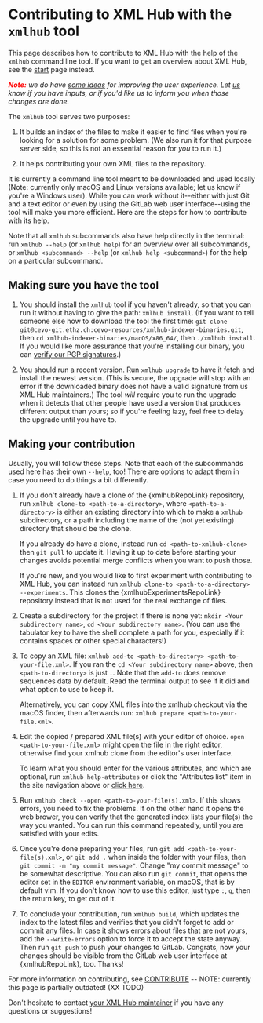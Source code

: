 # Contributing to XML Hub with the `xmlhub` tool

This page describes how to contribute to XML Hub with the help of the
`xmlhub` command line tool. If you want to get an overview about XML
Hub, see the [start](start.html) page instead.

*<span style="color: red">**Note:**</span> we do have [some ideas](todo.html) for improving the
user experience. Let [us](about.html) know if you have inputs, or if
you'd like us to inform you when those changes are done.*

The `xmlhub` tool serves two purposes:

1. It builds an index of the files to make it easier to find files
   when you're looking for a solution for some problem. (We also run
   it for that purpose server side, so this is not an essential reason
   for *you* to run it.)

1. It helps contributing your own XML files to the repository.

It is currently a command line tool meant to be downloaded and used
locally (Note: currently only macOS and Linux versions available; let
us know if you're a Windows user).  While you can work without
it--either with just Git and a text editor or even by using the GitLab
web user interface--using the tool will make you more efficient. Here
are the steps for how to contribute with its help.

Note that all `xmlhub` subcommands also have help directly in the
terminal: run `xmlhub --help` (or `xmlhub help`) for an overview over
all subcommands, or `xmlhub <subcommand> --help` (or `xmlhub help
<subcommand>`) for the help on a particular subcommand.

## Making sure you have the tool

1. You should install the `xmlhub` tool if you haven't already, so
   that you can run it without having to give the path: `xmlhub
   install`.  (If you want to tell someone else how to download the
   tool the first time: `git clone
   git@cevo-git.ethz.ch:cevo-resources/xmlhub-indexer-binaries.git`,
   then `cd xmlhub-indexer-binaries/macOS/x86_64/`, then `./xmlhub
   install`.  If you would like more assurance that you're installing
   our binary, you can [verify our PGP signatures](signatures.html).)

2. You should run a recent version. Run `xmlhub upgrade` to have it
   fetch and install the newest version. (This is secure, the upgrade
   will stop with an error if the downloaded binary does not have a
   valid signature from us XML Hub maintainers.) The tool *will*
   require you to run the upgrade when it detects that other people
   have used a version that produces different output than yours; so
   if you're feeling lazy, feel free to delay the upgrade until you
   have to.

## Making your contribution

Usually, you will follow these steps. Note that each of the
subcommands used here has their own `--help`, too! There are options
to adapt them in case you need to do things a bit differently.

1. If you don't already have a clone of the
   {xmlhubRepoLink}
   repository, run `xmlhub clone-to <path-to-a-directory>`, where
   `<path-to-a-directory>` is either an existing directory into which
   to make a `xmlhub` subdirectory, or a path including the name of
   the (not yet existing) directory that should be the clone.
   
   If you already do have a clone, instead run `cd
   <path-to-xmlhub-clone>` then `git pull` to update it. Having it up
   to date before starting your changes avoids potential merge
   conflicts when you want to push those.
   
   If you're new, and you would like to first experiment with
   contributing to XML Hub, you can instead run `xmlhub clone-to
   <path-to-a-directory> --experiments`. This clones the
   {xmlhubExperimentsRepoLink}
   repository instead that is not used for the real exchange of files.

1. Create a subdirectory for the project if there is none yet: `mkdir <Your subdirectory name>`, `cd <Your subdirectory name>`. (You can use the tabulator key to have the shell complete a path for you, especially if it contains spaces or other special characters!)

1. To copy an XML file: `xmlhub add-to <path-to-directory> <path-to-your-file.xml>`. If you ran the `cd <Your subdirectory name>` above, then `<path-to-directory>` is just `.`. Note that the `add-to` does remove sequences data by default. Read the terminal output to see if it did and what option to use to keep it.

    Alternatively, you can copy XML files into the xmlhub checkout via the macOS finder, then afterwards run: `xmlhub prepare <path-to-your-file.xml>`.

1. Edit the copied / prepared XML file(s) with your editor of choice. `open <path-to-your-file.xml>` might open the file in the right editor, otherwise find your xmlhub clone from the editor's user interface.

    To learn what you should enter for the various attributes, and which are optional, run `xmlhub help-attributes` or click the "Attributes list" item in the site navigation above or [click here](attributes.html).

1. Run `xmlhub check --open <path-to-your-file(s).xml>`. If this shows errors, you need to fix the problems. If on the other hand it opens the web brower, you can verify that the generated index lists your file(s) the way you wanted. You can run this command repeatedly, until you are satisfied with your edits.

1. Once you're done preparing your files, run `git add <path-to-your-file(s).xml>`, or `git add .` when inside the folder with your files, then `git commit -m "my commit message"`. Change "my commit message" to be somewhat descriptive. You can also run `git commit`, that opens the editor set in the `EDITOR` environment variable, on macOS, that is by default vim. If you don't know how to use this editor, just type `:`, `q`, then the return key, to get out of it.

1. To conclude your contribution, run `xmlhub build`, which updates the index to the latest files and verifies that you didn't forget to add or commit any files. In case it shows errors about files that are not yours, add the `--write-errors` option to force it to accept the state anyway. Then run `git push` to push your changes to GitLab. Congrats, now your changes should be visible from the GitLab web user interface at {xmlhubRepoLink}, too. Thanks!

For more information on contributing, see [CONTRIBUTE](https://cevo-git.ethz.ch/cevo-resources/xmlhub/-/blob/master/CONTRIBUTE.md) -- NOTE: currently this page is partially outdated! (XX TODO)

Don't hesitate to contact [your XML Hub maintainer](about.html) if you have any questions or suggestions!
